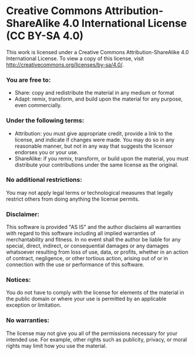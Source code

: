 # Creative Commons Attribution-ShareAlike 4.0 International License (CC BY-SA 4.0)

This work is licensed under a Creative Commons Attribution-ShareAlike 4.0 International License. To view a copy of this license, visit http://creativecommons.org/licenses/by-sa/4.0/.

### You are free to:

- Share: copy and redistribute the material in any medium or format
- Adapt: remix, transform, and build upon the material for any purpose, even commercially.

### Under the following terms:

- Attribution: you must give appropriate credit, provide a link to the license, and indicate if changes were made. You may do so in any reasonable manner, but not in any way that suggests the licensor endorses you or your use.
- ShareAlike: if you remix, transform, or build upon the material, you must distribute your contributions under the same license as the original.

### No additional restrictions:

You may not apply legal terms or technological measures that legally restrict others from doing anything the license permits.

### Disclaimer:

This software is provided "AS IS" and the author disclaims all warranties with regard to this software including all implied warranties of merchantability and fitness. In no event shall the author be liable for any special, direct, indirect, or consequential damages or any damages whatsoever resulting from loss of use, data, or profits, whether in an action of contract, negligence, or other tortious action, arising out of or in connection with the use or performance of this software.

### Notices:

You do not have to comply with the license for elements of the material in the public domain or where your use is permitted by an applicable exception or limitation.

### No warranties:

The license may not give you all of the permissions necessary for your intended use. For example, other rights such as publicity, privacy, or moral rights may limit how you use the material.
